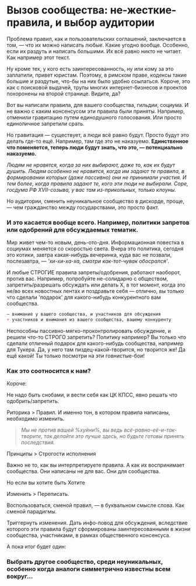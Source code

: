 # Вызов сообщества: не-жесткие-правила, и выбор аудитории

Проблема правил, как и пользовательских соглашений, заключается в том, — что их можно написать любые. Какие угодно вообще. Особенно, если их раздуть и написать большими. Их всё равно никто не читает. Как например этот текст. 

Ну кроме тех, у кого есть заинтересованность, ну или кому за это заплатили, привет юристам. Поэтому, в римском праве, кодексы такие большие и раздутые, что-бы на них было удобно ссылаться. Короче, это как с поисковой выдачей, трупы многих интернет-бизнесов и проектов похоронены на второй странице. Видите, да?

Вот вы написали правила, для вашего сообщества, гильдии, социума. И не важно с каким консенсусом эти правила были приняты. Например, отменили гравитацию путем единодушного голосования. Или просто единоличное запретили срать.

Но гравитация — существует, а люди всё равно будут. Просто будут это делать где-то ещё. Например, там где это не наказуемо. **Единственное что поменяется, теперь люди будут знать, что это, — потенциально наказуемо.**

*Людям не нравятся, когда за них выбирают, даже то, как их будут душить. Людям особенно не нравится, когда им задают те правила, в формировании которых (даже пассивно) они не принимали участия. И тем более, когда правила задают те, кого эти люди не выбирали. Соре, госдума РФ XVII-созыва, у вас там из-прикольных, только клоуны.*

Но аудитории, сменить неуникальное сообщество в дискорде, проще, — чем гражданство между государствами, это просто факт.

### И это касается вообще всего. Например, политики запретов или одобрений для обсуждаемых тематик. 

Мир живет чем-то новым, день-ото-дня. Информационная повестка в социумах меняется со скоростью света. Вчера это политика, сегодня это котики, завтра какая-нибудь вечеринка, куда вас не позвали, послезавтра, — *'хи-хи-ха-ха, смотри как-тот-чувак обосрался'*.

И любые СТРОГИЕ правила запреты/одобрения, работают наоборот, против вас. Например, попробуйте не-солидарно с обществом, запретить/разрешать обсуждать или делать Х, в тот момент, когда это не/во всех новостных лентах и поздравьте себя — отлично, вы только что сделали 'подарок' для какого-нибудь конкурентного вам сообщества.

```markdown
— внимание у вашего сообщества, и участников для обсуждения
+ участников и внимания из вашего сообщества, вашему конкуренту 
```

Неспособны пассивно-мягко-проконтролировать обсуждение, и решили что-то СТРОГО запретить?
Политику например? Вы только что сделали отличный подарок для какого-нибудь сообщества, например для Тукера.
Да, у него там пиздец-какой-творится, но творится же! Да ещё какой! Ты только посмотри на эти говнистые-бои!

### Как это соотносится к нам?

Короче: 

Не надо быть снобами, и вести себя как ЦК КПСС, явно решать что одобрить/запретить. 

Риторика > Правил. И именно тон, в котором правила написаны, необходимо изменить. 

> *Мы не против вашей %хуйни%, вы ведь всё-равно-её-и-так-творите, так делайте это лучше здесь, но будьте готовы принять последствия.* 

Принципы > Строгости исполнения

Важно не то, как вы интерпретируете правила. А как их воспринимает сообщества.
Они написаны не для вас. Они для сообщества.

Но если вы хотите быть 
Хотите 

Изменить > Переписать.

Воспользоваться, сменой правил, — в буквальном смысле слова. Как сменой парадигмы.

Триггернуть изменения. Дать инфо-повод для обсуждения, вследствие которого эти правила будут сформированы заинтересованными в жизни сообщества, участниками, в рамках общественного консенсуса.

А пока итог будет один:

### **Выбрать другое сообщество, среди неуникальных, особенно когда аналоги симметрично известны всем вокруг...**





